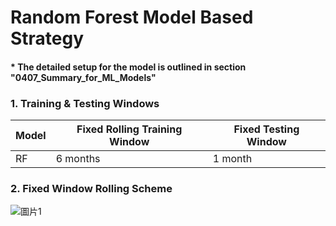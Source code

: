# Random Forest Model Based Strategy
#### * The detailed setup for the model is outlined in section "0407_Summary_for_ML_Models"
### 1. Training & Testing Windows
| Model | Fixed Rolling Training Window | Fixed Testing Window |
|-------|-------------------------------|----------------------|
| RF    | 6 months                      | 1 month              |

### 2. Fixed Window Rolling Scheme
![圖片1](https://user-images.githubusercontent.com/92542287/206919871-005f5fde-5e25-4539-9986-921953441fcd.png)
